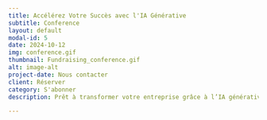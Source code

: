 ```yaml
---
title: Accélérez Votre Succès avec l'IA Générative
subtitle: Conference
layout: default
modal-id: 5
date: 2024-10-12
img: conference.gif
thumbnail: Fundraising_conference.gif
alt: image-alt
project-date: Nous contacter
client: Réserver
category: S'abonner
description: Prêt à transformer votre entreprise grâce à l’IA générative ? Cette conférence vous apprendra à créer un plan d’affaires complet en un temps record, à accélérer vos demandes de financement et à séduire les investisseurs au moment parfait. Maximisez vos opportunités d'acquisition, déléguez efficacement, et éliminez les angles morts de votre stratégie. Vous souhaitez aller plus loin ? Contactez-nous pour en savoir plus sur nos conférences partenaires couvrant l'IA dans des domaines comme le droit, le marketing, la vente ou les ressources humaines. 

---
```

